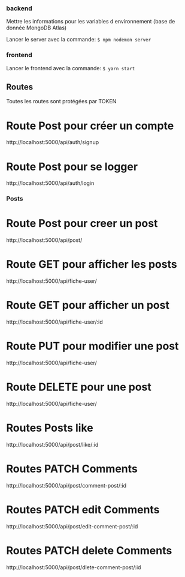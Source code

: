 ### backend

Mettre les informations pour les variables d environnement (base de donnée MongoDB Atlas)

Lancer le server avec la commande: `$ npm nodemon server`

### frontend

Lancer le frontend avec la commande: `$ yarn start`

## Routes

Toutes les routes sont protégées par TOKEN

# Route Post pour créer un compte

http://localhost:5000/api/auth/signup

# Route Post pour se logger

http://localhost:5000/api/auth/login

### Posts

# Route Post pour creer un post

http://localhost:5000/api/post/

# Route GET pour afficher les posts

http://localhost:5000/api/fiche-user/

# Route GET pour afficher un post

http://localhost:5000/api/fiche-user/:id

# Route PUT pour modifier une post

http://localhost:5000/api/fiche-user/

# Route DELETE pour une post

http://localhost:5000/api/fiche-user/

# Routes Posts like

http://localhost:5000/api/post/like/:id

# Routes PATCH Comments

http://localhost:5000/api/post/comment-post/:id

# Routes PATCH edit Comments

http://localhost:5000/api/post/edit-comment-post/:id

# Routes PATCH delete Comments

http://localhost:5000/api/post/dlete-comment-post/:id
